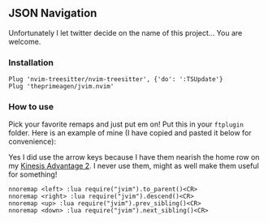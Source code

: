 ## JSON Navigation
Unfortunately I let twitter decide on the name of this project... You are
welcome.

### Installation

```viml
Plug 'nvim-treesitter/nvim-treesitter', {'do': ':TSUpdate'}
Plug 'theprimeagen/jvim.nvim'
```

### How to use
Pick your favorite remaps and just put em on!  Put this in your `ftplugin`
folder.  Here is an example of mine (I have copied and pasted it below for
convenience):

Yes I did use the arrow keys because I have them nearish the home row on my
[Kinesis Advantage 2](bit.ly/primeagen-adv2).  I never use them, might as well
make them useful for something!

```viml
nnoremap <left> :lua require("jvim").to_parent()<CR>
nnoremap <right> :lua require("jvim").descend()<CR>
nnoremap <up> :lua require("jvim").prev_sibling()<CR>
nnoremap <down> :lua require("jvim").next_sibling()<CR>
```


